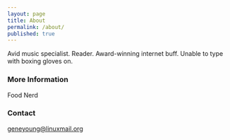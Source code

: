 ```yaml
---
layout: page
title: About
permalink: /about/
published: true
---
```


Avid music specialist. Reader. Award-winning internet buff. Unable to type with boxing gloves on.

### More Information

Food Nerd

### Contact

[geneyoung@linuxmail.org](mailto:geneyoung@linuxmail.org)


